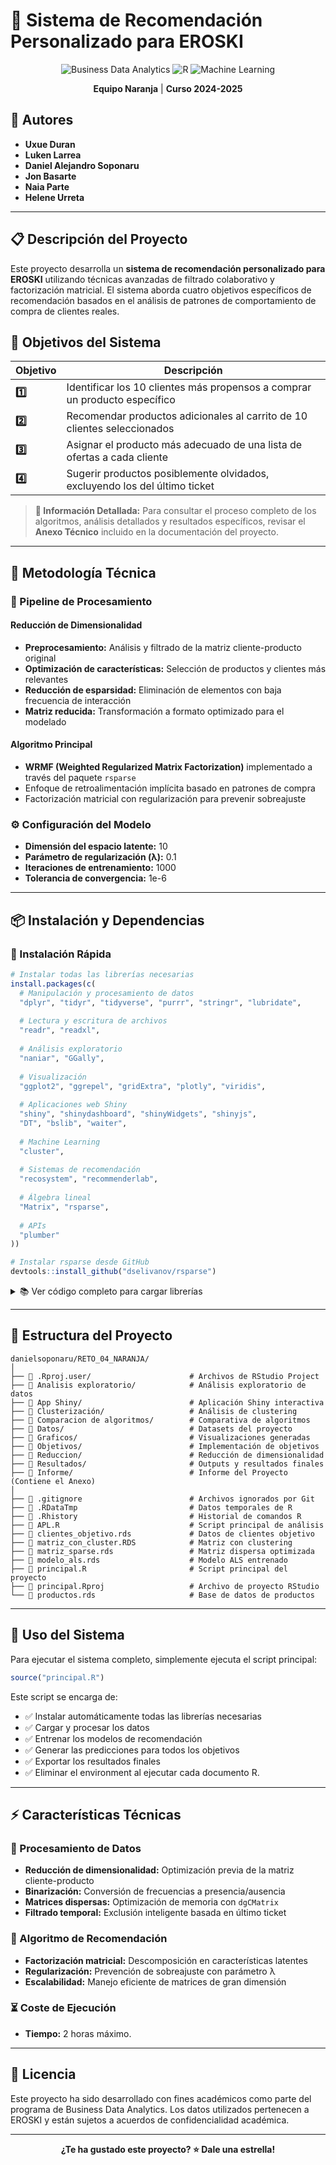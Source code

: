 # 🛒 Sistema de Recomendación Personalizado para EROSKI

<div align="center">

![Business Data Analytics](https://img.shields.io/badge/Business-Data%20Analytics-orange)
![R](https://img.shields.io/badge/R-276DC3?logo=r&logoColor=white)
![Machine Learning](https://img.shields.io/badge/ML-Recommendation%20System-blue)

**Equipo Naranja** | **Curso 2024-2025**

</div>

## 👥 Autores

- **Uxue Duran**
- **Luken Larrea**  
- **Daniel Alejandro Soponaru**
- **Jon Basarte**
- **Naia Parte**
- **Helene Urreta**

---

## 📋 Descripción del Proyecto

Este proyecto desarrolla un **sistema de recomendación personalizado para EROSKI** utilizando técnicas avanzadas de filtrado colaborativo y factorización matricial. El sistema aborda cuatro objetivos específicos de recomendación basados en el análisis de patrones de comportamiento de compra de clientes reales.

## 🎯 Objetivos del Sistema

| Objetivo | Descripción |
|----------|-------------|
| **1️⃣** | Identificar los 10 clientes más propensos a comprar un producto específico |
| **2️⃣** | Recomendar productos adicionales al carrito de 10 clientes seleccionados |
| **3️⃣** | Asignar el producto más adecuado de una lista de ofertas a cada cliente |
| **4️⃣** | Sugerir productos posiblemente olvidados, excluyendo los del último ticket |

> **📎 Información Detallada:** Para consultar el proceso completo de los algoritmos, análisis detallados y resultados específicos, revisar el **Anexo Técnico** incluido en la documentación del proyecto.

---

## 🔬 Metodología Técnica

### 🔄 Pipeline de Procesamiento

#### Reducción de Dimensionalidad
- **Preprocesamiento:** Análisis y filtrado de la matriz cliente-producto original
- **Optimización de características:** Selección de productos y clientes más relevantes
- **Reducción de esparsidad:** Eliminación de elementos con baja frecuencia de interacción
- **Matriz reducida:** Transformación a formato optimizado para el modelado

#### Algoritmo Principal
- **WRMF (Weighted Regularized Matrix Factorization)** implementado a través del paquete `rsparse`
- Enfoque de retroalimentación implícita basado en patrones de compra
- Factorización matricial con regularización para prevenir sobreajuste

### ⚙️ Configuración del Modelo
- **Dimensión del espacio latente:** 10
- **Parámetro de regularización (λ):** 0.1  
- **Iteraciones de entrenamiento:** 1000
- **Tolerancia de convergencia:** 1e-6

---

## 📦 Instalación y Dependencias

### 🔧 Instalación Rápida
```r
# Instalar todas las librerías necesarias
install.packages(c(
  # Manipulación y procesamiento de datos
  "dplyr", "tidyr", "tidyverse", "purrr", "stringr", "lubridate",
  
  # Lectura y escritura de archivos
  "readr", "readxl",
  
  # Análisis exploratorio
  "naniar", "GGally",
  
  # Visualización
  "ggplot2", "ggrepel", "gridExtra", "plotly", "viridis",
  
  # Aplicaciones web Shiny
  "shiny", "shinydashboard", "shinyWidgets", "shinyjs", 
  "DT", "bslib", "waiter",
  
  # Machine Learning
  "cluster",
  
  # Sistemas de recomendación
  "recosystem", "recommenderlab",
  
  # Álgebra lineal
  "Matrix", "rsparse",
  
  # APIs
  "plumber"
))

# Instalar rsparse desde GitHub
devtools::install_github("dselivanov/rsparse")
```

<details>
<summary>📚 Ver código completo para cargar librerías</summary>

```r
# =============================================================================
# LIBRERÍAS DE R REQUERIDAS PARA EL PROYECTO
# =============================================================================

# -----------------------------------------------------------------------------
# MANIPULACIÓN Y PROCESAMIENTO DE DATOS
# -----------------------------------------------------------------------------
library(dplyr)          # Manipulación de datos
library(tidyr)          # Reorganización de datos
library(tidyverse)      # Conjunto de paquetes para ciencia de datos
library(purrr)          # Programación funcional
library(stringr)        # Manipulación de strings
library(lubridate)      # Manejo de fechas y horas

# -----------------------------------------------------------------------------
# LECTURA Y ESCRITURA DE ARCHIVOS
# -----------------------------------------------------------------------------
library(readr)          # Lectura de archivos CSV y texto
library(readxl)         # Lectura de archivos Excel

# -----------------------------------------------------------------------------
# ANÁLISIS EXPLORATORIO Y DETECCIÓN DE DATOS FALTANTES
# -----------------------------------------------------------------------------
library(naniar)         # Análisis y visualización de datos faltantes
library(GGally)         # Extensión de ggplot2 para análisis exploratorio

# -----------------------------------------------------------------------------
# VISUALIZACIÓN DE DATOS
# -----------------------------------------------------------------------------
library(ggplot2)        # Gráficos avanzados
library(ggrepel)        # Etiquetas que no se superponen
library(gridExtra)      # Composición de múltiples gráficos
library(plotly)         # Gráficos interactivos
library(viridis)        # Paletas de colores

# -----------------------------------------------------------------------------
# APLICACIONES WEB INTERACTIVAS (SHINY)
# -----------------------------------------------------------------------------
library(shiny)          # Framework para aplicaciones web
library(shinydashboard) # Dashboards con Shiny
library(shinyWidgets)   # Widgets adicionales para Shiny
library(shinyjs)        # JavaScript en Shiny
library(DT)             # Tablas interactivas
library(bslib)          # Temas Bootstrap para Shiny
library(waiter)         # Pantallas de carga para Shiny

# -----------------------------------------------------------------------------
# ANÁLISIS DE CLUSTERS Y MACHINE LEARNING
# -----------------------------------------------------------------------------
library(cluster)        # Análisis de clusters

# -----------------------------------------------------------------------------
# SISTEMAS DE RECOMENDACIÓN
# -----------------------------------------------------------------------------
library(recosystem)     # Sistema de recomendación basado en factorización matricial
library(recommenderlab) # Framework para sistemas de recomendación

# -----------------------------------------------------------------------------
# ÁLGEBRA LINEAL Y MATRICES DISPERSAS
# -----------------------------------------------------------------------------
library(Matrix)         # Matrices dispersas y álgebra lineal
library(rsparse)        # Matrices dispersas eficientes

# -----------------------------------------------------------------------------
# APIS WEB
# -----------------------------------------------------------------------------
library(plumber)        # Creación de APIs REST
```
</details>

---

## 📁 Estructura del Proyecto

```
danielsoponaru/RETO_04_NARANJA/
│
├── 📁 .Rproj.user/                      # Archivos de RStudio Project
├── 📁 Analisis exploratorio/            # Análisis exploratorio de datos
├── 📁 App Shiny/                        # Aplicación Shiny interactiva
├── 📁 Clusterización/                   # Análisis de clustering
├── 📁 Comparacion de algoritmos/        # Comparativa de algoritmos
├── 📁 Datos/                            # Datasets del proyecto
├── 📁 Graficos/                         # Visualizaciones generadas
├── 📁 Objetivos/                        # Implementación de objetivos
├── 📁 Reduccion/                        # Reducción de dimensionalidad
├── 📁 Resultados/                       # Outputs y resultados finales
├── 📁 Informe/                          # Informe del Proyecto (Contiene el Anexo)
│
├── 📄 .gitignore                        # Archivos ignorados por Git
├── 📄 .RDataTmp                         # Datos temporales de R
├── 📄 .Rhistory                         # Historial de comandos R
├── 📄 APL.R                             # Script principal de análisis
├── 📄 clientes_objetivo.rds             # Datos de clientes objetivo
├── 📄 matriz_con_cluster.RDS            # Matriz con clustering
├── 📄 matriz_sparse.rds                 # Matriz dispersa optimizada
├── 📄 modelo_als.rds                    # Modelo ALS entrenado
├── 📄 principal.R                       # Script principal del proyecto
├── 📄 principal.Rproj                   # Archivo de proyecto RStudio
└── 📄 productos.rds                     # Base de datos de productos
```

---

## 🚀 Uso del Sistema

Para ejecutar el sistema completo, simplemente ejecuta el script principal:

```r
source("principal.R")
```

Este script se encarga de:
- ✅ Instalar automáticamente todas las librerías necesarias
- ✅ Cargar y procesar los datos
- ✅ Entrenar los modelos de recomendación  
- ✅ Generar las predicciones para todos los objetivos
- ✅ Exportar los resultados finales
- ✅ Eliminar el environment al ejecutar cada documento R.

---

## ⚡ Características Técnicas

### 🔄 Procesamiento de Datos
- **Reducción de dimensionalidad:** Optimización previa de la matriz cliente-producto
- **Binarización:** Conversión de frecuencias a presencia/ausencia
- **Matrices dispersas:** Optimización de memoria con `dgCMatrix`
- **Filtrado temporal:** Exclusión inteligente basada en último ticket

### 🧠 Algoritmo de Recomendación
- **Factorización matricial:** Descomposición en características latentes
- **Regularización:** Prevención de sobreajuste con parámetro λ
- **Escalabilidad:** Manejo eficiente de matrices de gran dimensión

### ⏳ Coste de Ejecución
- **Tiempo:** 2 horas máximo.
---

## 📄 Licencia

Este proyecto ha sido desarrollado con fines académicos como parte del programa de Business Data Analytics. Los datos utilizados pertenecen a EROSKI y están sujetos a acuerdos de confidencialidad académica.

---

<div align="center">

**¿Te ha gustado este proyecto? ⭐ Dale una estrella!**</div>
